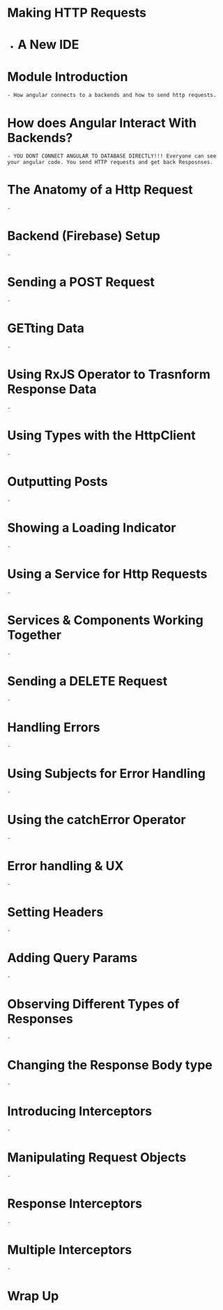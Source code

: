 # Making HTTP Requests
  - # A New IDE
  # Module Introduction
    - How angular connects to a backends and how to send http requests.
  # How does Angular Interact With Backends?
    - YOU DONT CONNECT ANGULAR TO DATABASE DIRECTLY!!! Everyone can see your angular code. You send HTTP requests and get back Resposnses.
  # The Anatomy of a Http Request
    - 
  # Backend (Firebase) Setup
    - 
  # Sending a POST Request
    - 
  # GETting Data
    - 
  # Using RxJS Operator to Trasnform Response Data
    - 
  # Using Types with the HttpClient
    - 
  # Outputting Posts
    - 
  # Showing a Loading Indicator
    - 
  # Using a Service for Http Requests
    - 
  # Services & Components Working Together
    - 
  # Sending a DELETE Request
    - 
  # Handling Errors
    - 
  # Using Subjects for Error Handling
    - 
  # Using the catchError Operator
    - 
  # Error handling & UX
    - 
  # Setting Headers
    - 
  # Adding Query Params
    - 
  # Observing Different Types of Responses
    - 
  # Changing the Response Body type
    - 
  # Introducing Interceptors
    - 
  # Manipulating Request Objects
    - 
  # Response Interceptors
    - 
  # Multiple Interceptors
    - 
  # Wrap Up
  